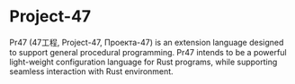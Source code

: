 # Project-47

Pr47 (47工程, Project-47, Проекта-47) is an extension language designed to support general procedural programming.
Pr47 intends to be a powerful light-weight configuration language for Rust programs, while supporting seamless
interaction with Rust environment.
